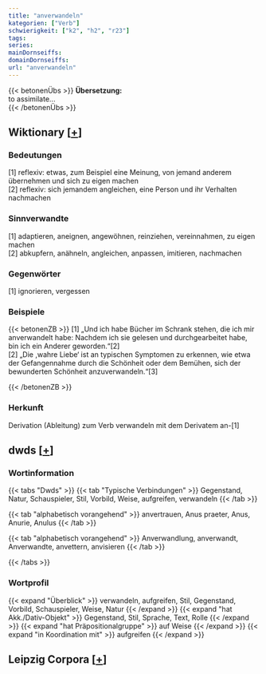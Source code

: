 ```yaml
---
title: "anverwandeln"
kategorien: ["Verb"]
schwierigkeit: ["k2", "h2", "r23"]
tags:
series:
mainDornseiffs:
domainDornseiffs:
url: "anverwandeln"
---
```


{{< betonenÜbs >}}
**Übersetzung:**  
to assimilate...  
{{< /betonenÜbs >}}

## Wiktionary [[+](https://de.wiktionary.org/wiki/anverwandeln)]

### Bedeutungen
[1] reflexiv: etwas, zum Beispiel eine Meinung, von jemand anderem übernehmen und sich zu eigen machen  
[2] reflexiv: sich jemandem angleichen, eine Person und ihr Verhalten nachmachen  

### Sinnverwandte
[1] adaptieren, aneignen, angewöhnen, reinziehen, vereinnahmen, zu eigen machen  
[2] abkupfern, anähneln, angleichen, anpassen, imitieren, nachmachen  

### Gegenwörter
[1] ignorieren, vergessen  

### Beispiele
{{< betonenZB >}}
[1] „Und ich habe Bücher im Schrank stehen, die ich mir anverwandelt habe: Nachdem ich sie gelesen und durchgearbeitet habe, bin ich ein Anderer geworden.“[2]  
[2] „Die ,wahre Liebe‘ ist an typischen Symptomen zu erkennen, wie etwa der Gefangennahme durch die Schönheit oder dem Bemühen, sich der bewunderten Schönheit anzuverwandeln.“[3]  

{{< /betonenZB >}}
### Herkunft
Derivation (Ableitung) zum Verb verwandeln mit dem Derivatem an-[1]  



## dwds [[+](https://www.dwds.de/wb/anverwandeln)]

### Wortinformation
{{< tabs "Dwds" >}}
{{< tab "Typische Verbindungen" >}}
Gegenstand, Natur, Schauspieler, Stil, Vorbild, Weise, aufgreifen, verwandeln
{{< /tab >}}

{{< tab "alphabetisch vorangehend" >}}
anvertrauen, Anus praeter, Anus, Anurie, Anulus
{{< /tab >}}

{{< tab "alphabetisch vorangehend" >}}
Anverwandlung, anverwandt, Anverwandte, anvettern, anvisieren
{{< /tab >}}

{{< /tabs >}}

### Wortprofil
{{< expand "Überblick" >}} verwandeln, aufgreifen, Stil, Gegenstand, Vorbild, Schauspieler, Weise, Natur {{< /expand >}}
{{< expand "hat Akk./Dativ-Objekt" >}} Gegenstand, Stil, Sprache, Text, Rolle {{< /expand >}}
{{< expand "hat Präpositionalgruppe" >}} auf Weise {{< /expand >}}
{{< expand "in Koordination mit" >}} aufgreifen {{< /expand >}}

## Leipzig Corpora [[+](https://corpora.uni-leipzig.de/en/res?word=anverwandeln&corpusId=deu_newscrawl-public_2018)]

